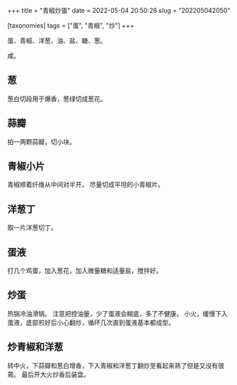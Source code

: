 +++
title = "青椒炒蛋"
date = 2022-05-04 20:50:28
slug = "202205042050"

[taxonomies]
tags = ["蛋", "青椒", "炒"]
+++

蛋、青椒、洋葱、油、盐、糖、葱。

咸。

<!-- more -->

## 葱

葱白切段用于爆香，葱绿切成葱花。

## 蒜瓣

拍一两颗蒜瓣，切小块。

## 青椒小片

青椒顺着纤维从中间对半开。
尽量切成平坦的小青椒片。

## 洋葱丁

取一片洋葱切丁。

## 蛋液

打几个鸡蛋，加入葱花，加入微量糖和适量盐，搅拌好。

## 炒蛋

热锅冷油滑锅。
注意把控油量，少了蛋液会糊底，多了不健康。
小火，缓慢下入蛋液，底部煎好后小心翻炒，循环几次直到蛋液基本都成型。

## 炒青椒和洋葱

转中火，下蒜瓣和葱白增香，下入青椒和洋葱丁翻炒至看起来熟了但是又没有很蔫。
最后开大火炒香后装盘。
